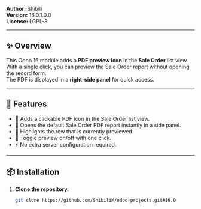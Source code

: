 

**Author:** Shibili  
**Version:** 16.0.1.0.0  
**License:** LGPL-3  

---

## ✨ Overview
This Odoo 16 module adds a **PDF preview icon** in the **Sale Order** list view.  
With a single click, you can preview the Sale Order report without opening the record form.  
The PDF is displayed in a **right-side panel** for quick access.

---

## 🎯 Features
- 📌 Adds a clickable PDF icon in the Sale Order list view.  
- 📑 Opens the default Sale Order PDF report instantly in a side panel.  
- 🎨 Highlights the row that is currently previewed.  
- 🔄 Toggle preview on/off with one click.  
- ⚡ No extra server configuration required.  

---

## 📦 Installation
1. **Clone the repository**:
   ```bash
   git clone https://github.com/ShibiliM/odoo-projects.git#16.0

